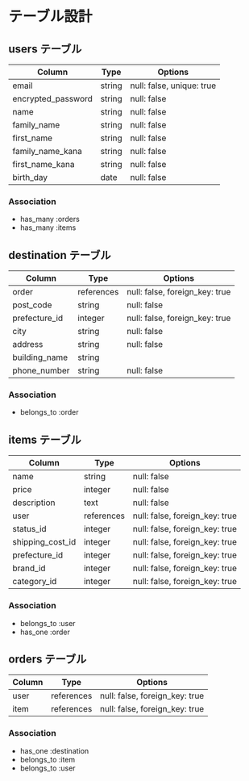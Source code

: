 # テーブル設計

## users テーブル

| Column               | Type   | Options                   |
| -------------------- | ------ | ------------------------- |
| email                | string | null: false, unique: true |
| encrypted_password   | string | null: false               |
| name                 | string | null: false               |
| family_name          | string | null: false               |
| first_name           | string | null: false               |
| family_name_kana     | string | null: false               |
| first_name_kana      | string | null: false               |
| birth_day            | date   | null: false               |


### Association

- has_many :orders
- has_many :items


## destination テーブル

| Column           | Type       | Options                        |
| ---------------- | ---------- | ------------------------------ |
| order            | references | null: false, foreign_key: true |
| post_code        | string     | null: false                    |
| prefecture_id    | integer    | null: false, foreign_key: true |
| city             | string     | null: false                    |
| address          | string     | null: false                    |
| building_name    | string     |                                |
| phone_number     | string     | null: false                    |


### Association

- belongs_to :order

## items テーブル

| Column           | Type       | Options                         |
| ---------------- | ---------- | ------------------------------- |
| name             | string     | null: false                     |
| price            | integer    | null: false                     |
| description      | text       | null: false                     |
| user             | references | null: false, foreign_key: true  |
| status_id        | integer    | null: false, foreign_key: true  |
| shipping_cost_id | integer    | null: false, foreign_key: true  |
| prefecture_id    | integer    | null: false, foreign_key: true  |
| brand_id         | integer    | null: false, foreign_key: true  |
| category_id      | integer    | null: false, foreign_key: true  |


### Association

- belongs_to :user
- has_one :order


## orders テーブル

| Column | Type       | Options                         |
| ------ | ---------- | ------------------------------- |
| user   | references | null: false, foreign_key: true  |
| item   | references | null: false, foreign_key: true  |

### Association

- has_one :destination
- belongs_to :item
- belongs_to :user


